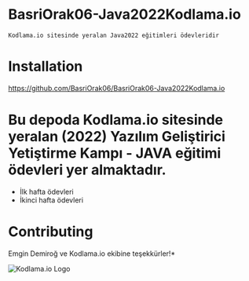 # BasriOrak06-Java2022Kodlama.io
`Kodlama.io sitesinde yeralan Java2022 eğitimleri ödevleridir`
# Installation
https://github.com/BasriOrak06/BasriOrak06-Java2022Kodlama.io
# Bu depoda Kodlama.io sitesinde yeralan (2022) Yazılım Geliştirici Yetiştirme Kampı - JAVA eğitimi ödevleri yer almaktadır.
  - İlk hafta ödevleri 
  - İkinci hafta ödevleri
# Contributing
Emgin Demiroğ ve Kodlama.io ekibine teşekkürler!*

![Kodlama.io Logo](https://process.fs.teachablecdn.com/ADNupMnWyR7kCWRvm76Laz/resize=height:60/https://www.filepicker.io/api/file/4mZobU9NSRKr8UJADi4M)
